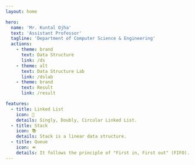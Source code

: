 ```yaml
---
layout: home

hero:
  name: 'Mr. Kuntal Ojha'
  text: 'Assistant Professor'
  tagline: 'Department of Computer Science & Engineering'
  actions:
    - theme: brand
      text: Data Structure
      link: /ds
    - theme: alt
      text: Data Structure Lab
      link: /dslab
    - theme: brand
      text: Result
      link: /result

features:
  - title: Linked List
    icon: 🔗
    details: Singly, Doubly, Circular Linked List.
  - title: Stack
    icon: 📚
    details: Stack is a linear data structure.
  - title: Queue
    icon: ⏪
    details: It follows the principle of "First in, First out" (FIFO).
---
```

